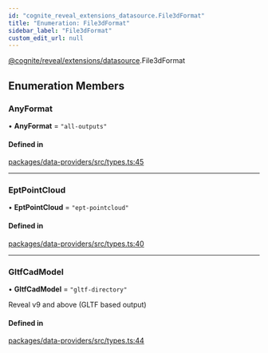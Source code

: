 ```yaml
---
id: "cognite_reveal_extensions_datasource.File3dFormat"
title: "Enumeration: File3dFormat"
sidebar_label: "File3dFormat"
custom_edit_url: null
---
```


[@cognite/reveal/extensions/datasource](../modules/cognite_reveal_extensions_datasource.md).File3dFormat

## Enumeration Members

### AnyFormat

• **AnyFormat** = ``"all-outputs"``

#### Defined in

[packages/data-providers/src/types.ts:45](https://github.com/cognitedata/reveal/blob/fba2eed2/viewer/packages/data-providers/src/types.ts#L45)

___

### EptPointCloud

• **EptPointCloud** = ``"ept-pointcloud"``

#### Defined in

[packages/data-providers/src/types.ts:40](https://github.com/cognitedata/reveal/blob/fba2eed2/viewer/packages/data-providers/src/types.ts#L40)

___

### GltfCadModel

• **GltfCadModel** = ``"gltf-directory"``

Reveal v9 and above (GLTF based output)

#### Defined in

[packages/data-providers/src/types.ts:44](https://github.com/cognitedata/reveal/blob/fba2eed2/viewer/packages/data-providers/src/types.ts#L44)
